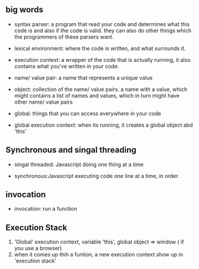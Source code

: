 ## big words

- syntax parser: a program that read your code and determines what this code is and also if the code is valid.
they can also do other things which the programmers of these parsers want.


- lexical environment: where the code is written, and what surrounds it.

- execution context: a wrapper of the code that is actually running, it also contains what you've written in your code.

- name/ value pair: a name that represents a unique value

- object: collection of the name/ value pairs.
a name with a value, which might contains a list of names and values, which in turn might have other name/ value pairs

- global: things that you can access everywhere in your code

- global execution context: when its running, it creates a global object abd 'this'


## Synchronous and singal threading

- singal threaded: Javascript doing one thing at a time

- synchronous:Javascript executing code one line at a time, in order.

## invocation

- invocation: run a function

## Execution Stack

1. 'Global' execution context, variable 'this', global object => window ( if you use a browser)
2. when it comes up thih a funtion, a new execution context show up in 'execution stack'
